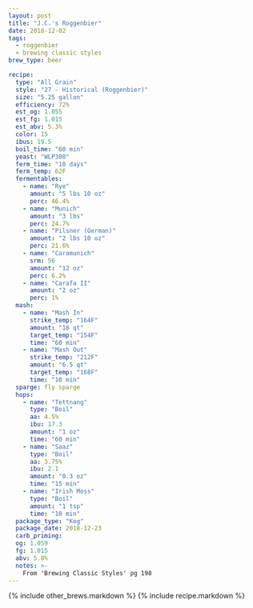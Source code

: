 ```yaml
---
layout: post
title: "J.C.'s Roggenbier"
date: 2018-12-02
tags:
  - roggenbier
  - brewing classic styles
brew_type: beer

recipe:
  type: "All Grain"
  style: "27 - Historical (Roggenbier)"
  size: "5.25 gallon"
  efficiency: 72%
  est_og: 1.055
  est_fg: 1.015
  est_abv: 5.3%
  color: 15
  ibus: 19.5
  boil_time: "60 min"
  yeast: "WLP300"
  ferm_time: "10 days"
  ferm_temp: 62F
  fermentables:
    - name: "Rye"
      amount: "5 lbs 10 oz"
      perc: 46.4%
    - name: "Munich"
      amount: "3 lbs"
      perc: 24.7%
    - name: "Pilsner (German)"
      amount: "2 lbs 10 oz"
      perc: 21.6%
    - name: "Caramunich"
      srm: 56
      amount: "12 oz"
      perc: 6.2%
    - name: "Carafa II"
      amount: "2 oz"
      perc: 1%
  mash:
    - name: "Mash In"
      strike_temp: "164F"
      amount: "18 qt"
      target_temp: "154F"
      time: "60 min"
    - name: "Mash Out"
      strike_temp: "212F"
      amount: "6.5 qt"
      target_temp: "168F"
      time: "10 min"
  sparge: fly sparge
  hops:
    - name: "Tettnang"
      type: "Boil"
      aa: 4.5%
      ibu: 17.3
      amount: "1 oz"
      time: "60 min"
    - name: "Saaz"
      type: "Boil"
      aa: 3.75%
      ibu: 2.1
      amount: "0.3 oz"
      time: "15 min"
    - name: "Irish Moss"
      type: "Boil"
      amount: "1 tsp"
      time: "10 min"
  package_type: "Keg"
  package_date: 2018-12-23
  carb_priming:
  og: 1.059
  fg: 1.015
  abv: 5.8%
  notes: >-
    From 'Brewing Classic Styles' pg 198
---
```

{% include other_brews.markdown %}
{% include recipe.markdown %}
